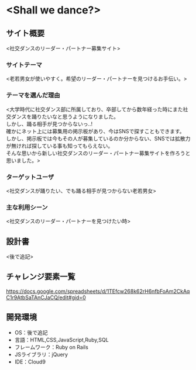 # <Shall we dance?>

## サイト概要
<社交ダンスのリーダー・パートナー募集サイト>

### サイトテーマ
<老若男女が使いやすく。希望のリーダー・パートナーを見つけるお手伝い。>

### テーマを選んだ理由
<大学時代に社交ダンス部に所属しており、卒部してから数年経った時にまた社交ダンスを踊りたいなと思うようになりました。  
しかし、踊る相手が見つからないっ..!   
確かにネット上には募集用の掲示板があり、今はSNSで探すこともできます。 
しかし、掲示板では今もその人が募集しているのか分からない、SNSでは拡散力が無ければ探している事も知ってもらえない。  
そんな思いから新しい社交ダンスのリーダー・パートナー募集サイトを作ろうと思いました。>

### ターゲットユーザ
<社交ダンスが踊りたい、でも踊る相手が見つからない老若男女>

### 主な利用シーン
<社交ダンスのリーダー・パートナーを見つけたい時>

## 設計書
<後で追記>

## チャレンジ要素一覧
<https://docs.google.com/spreadsheets/d/1TEfcw268k62rH6nfbFoAm2CkAqC1r9AtbSaTAnCJaCQ/edit#gid=0>

## 開発環境
- OS：後で追記
- 言語：HTML,CSS,JavaScript,Ruby,SQL
- フレームワーク：Ruby on Rails
- JSライブラリ：jQuery
- IDE：Cloud9
